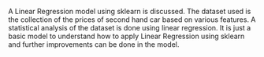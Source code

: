A Linear Regression model using sklearn is discussed. The dataset used is the collection of the prices of second hand car based on various features. A statistical analysis of the dataset is done using linear regression. It is just a basic model to understand how to apply Linear Regression using sklearn and further improvements can be done in the model.
